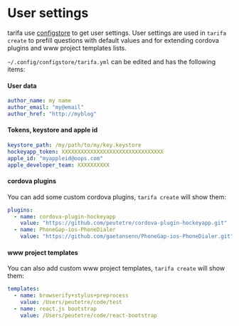 # User settings

tarifa use [configstore](https://www.npmjs.org/package/configstore) to get user settings.
User settings are used in `tarifa create` to prefill questions with default values
and for extending cordova plugins and www project templates lists.

`~/.config/configstore/tarifa.yml` can be edited and has the following items:

#### User data

``` yaml
author_name: my name
author_email: "my@email"
author_href: "http://myblog"
```

#### Tokens, keystore and apple id

``` yaml
keystore_path: /my/path/to/my/key.keystore
hockeyapp_token: XXXXXXXXXXXXXXXXXXXXXXXXXXXXXXXX
apple_id: "myappleid@oops.com"
apple_developer_team: XXXXXXXXXX
```

#### cordova plugins

You can add some custom cordova plugins, `tarifa create` will show them:

``` yaml
plugins:
  - name: cordova-plugin-hockeyapp
    value: "https://github.com/peutetre/cordova-plugin-hockeyapp.git"
  - name: PhoneGap-ios-PhoneDialer
    value: "https://github.com/gaetansenn/PhoneGap-ios-PhoneDialer.git"
```

#### www project templates

You can also add custom www project templates, `tarifa create` will show them:

``` yaml
templates:
  - name: browserify+stylus+preprocess
    value: /Users/peutetre/code/test
  - name: react.js bootstrap
    value: /Users/peutetre/code/react-bootstrap
```
